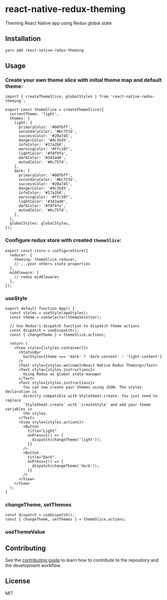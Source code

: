 # react-native-redux-theming

Theming React Native app using Redux global state

## Installation

```sh
yarn add react-native-redux-theming
```

## Usage

### Create your own theme slice with initial theme map and default theme:
  ```tsx
  import { createThemeSlice, globalStyles } from 'react-native-redux-theming';

  export const themeSlice = createThemeSlice({
    currentTheme: 'light',
    themes: {
      light: {
        primaryColor: '#007bff',
        secondaryColor: '#6c757d',
        successColor: '#28a745',
        dangerColor: '#dc3545',
        infoColor: '#17a2b8',
        warningColor: '#ffc107',
        lightColor: '#f8f9fa',
        darkColor: '#343a40',
        mutedColor: '#6c757d',
      },
      dark: {
        primaryColor: '#007bff',
        secondaryColor: '#6c757d',
        successColor: '#28a745',
        dangerColor: '#dc3545',
        infoColor: '#17a2b8',
        warningColor: '#ffc107',
        lightColor: '#343a40',
        darkColor: '#f8f9fa',
        mutedColor: '#6c757d',
      },
    },
    globalStyles: globalStyles,
  });
  ```

### Configure redux store with created `themeSlice`:

  ```tsx
  export const store = configureStore({
    reducer: {
      theming: themeSlice.reducer,
      // ...your others state properties
    },
    middleware: [
      // redux middlewares
    ],
  });
  ```
### useStyle

```tsx
export default function App() {
  const styles = useStyle(appStyles);
  const theme = useSelector(themeSelector);

  // Use Redux's dispatch function to dispatch theme actions
  const dispatch = useDispatch();
  const { changeTheme } = themeSlice.actions;

  return (
    <View style={[styles.container]}>
      <StatusBar
        barStyle={theme === 'dark' ? 'dark-content' : 'light-content'}
      />
      <Text style={styles.welcome}>React Native Redux Theming</Text>
      <Text style={styles.instructions}>
        Using Redux as global state manager
      </Text>
      <Text style={styles.instructions}>
        You can now create your themes using JSON. The styles declaration is
        directly compatible with StyleSheet.create. You just need to replace
        `StyleSheet.create` with `createStyle` and add your theme variables in
        the styles.
      </Text>
      <View style={styles.actions}>
        <Button
          title="Light"
          onPress={() => {
            dispatch(changeTheme('light'));
          }}
        />
        <Button
          title="Dark"
          onPress={() => {
            dispatch(changeTheme('dark'));
          }}
        />
      </View>
    </View>
  );
}
```

### changeTheme, setThemes

```tsx
const dispatch = useDispatch();
const { changeTheme, setThemes } = themeSlice.actions;
```

### useThemeValue

## Contributing

See the [contributing guide](CONTRIBUTING.md) to learn how to contribute to the repository and the development workflow.

## License

MIT
